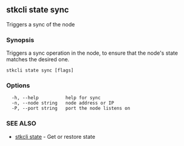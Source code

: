 ## stkcli state sync

Triggers a sync of the node

### Synopsis

Triggers a sync operation in the node, to ensure that the node's state matches the desired one.


```
stkcli state sync [flags]
```

### Options

```
  -h, --help          help for sync
  -n, --node string   node address or IP
  -P, --port string   port the node listens on
```

### SEE ALSO

* [stkcli state](stkcli_state.md)	 - Get or restore state

